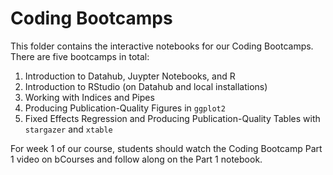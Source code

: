 # Coding Bootcamps

This folder contains the interactive notebooks for our Coding Bootcamps. There are five bootcamps in total:

1. Introduction to Datahub, Juypter Notebooks, and R
2. Introduction to RStudio (on Datahub and local installations)
3. Working with Indices and Pipes
4. Producing Publication-Quality Figures in `ggplot2`
5. Fixed Effects Regression and Producing Publication-Quality Tables with `stargazer` and `xtable`

For week 1 of our course, students should watch the Coding Bootcamp Part 1 video on bCourses and follow along on the Part 1 notebook.
